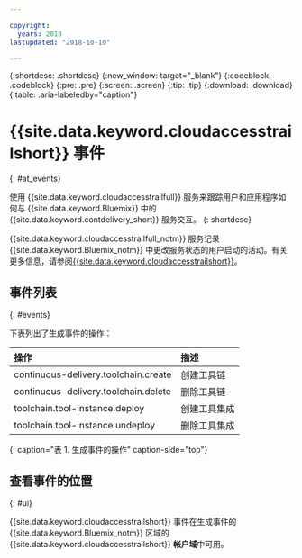 ```yaml
---

copyright:
  years: 2018
lastupdated: "2018-10-10"

---
```


{:shortdesc: .shortdesc}
{:new_window: target="_blank"}
{:codeblock: .codeblock}
{:pre: .pre}
{:screen: .screen}
{:tip: .tip}
{:download: .download}
{:table: .aria-labeledby="caption"}

<!-- Name your file `at-events.md` and include it in the Reference nav group in your toc file. -->

# {{site.data.keyword.cloudaccesstrailshort}} 事件
{: #at_events}

使用 {{site.data.keyword.cloudaccesstrailfull}} 服务来跟踪用户和应用程序如何与 {{site.data.keyword.Bluemix}} 中的 {{site.data.keyword.contdelivery_short}} 服务交互。
{: shortdesc}

{{site.data.keyword.cloudaccesstrailfull_notm}} 服务记录 {{site.data.keyword.Bluemix_notm}} 中更改服务状态的用户启动的活动。有关更多信息，请参阅[{{site.data.keyword.cloudaccesstrailshort}}](/docs/services/cloud-activity-tracker/index.html#getting-started-with-cla)。


<!-- You can create different sections to group events by area. -->

## 事件列表
{: #events}

下表列出了生成事件的操作：

|操作|描述| 
|:-----------------|:-----------------|
| continuous-delivery.toolchain.create |创建工具链| 
| continuous-delivery.toolchain.delete |删除工具链|
| toolchain.tool-instance.deploy |创建工具集成|
| toolchain.tool-instance.undeploy |删除工具集成|
{: caption="表 1. 生成事件的操作" caption-side="top"}

## 查看事件的位置
{: #ui}

<!-- Option 2: Add the following sentence if your service sends events to the account domain. -->

{{site.data.keyword.cloudaccesstrailshort}} 事件在生成事件的 {{site.data.keyword.Bluemix_notm}} 区域的 {{site.data.keyword.cloudaccesstrailshort}} **帐户域**中可用。

